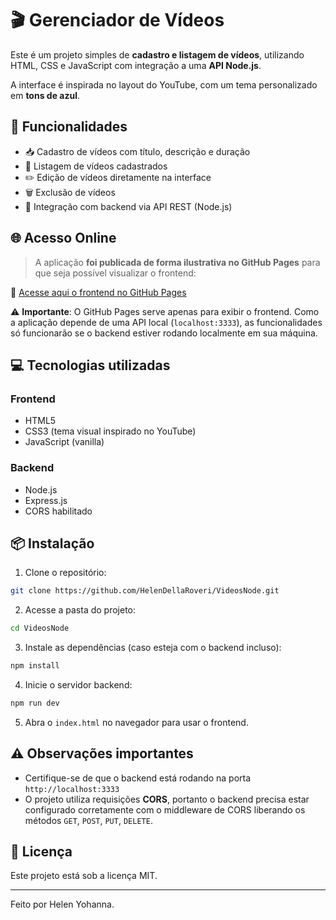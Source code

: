# 🎬 Gerenciador de Vídeos

Este é um projeto simples de **cadastro e listagem de vídeos**, utilizando HTML, CSS e JavaScript com integração a uma **API Node.js**.

A interface é inspirada no layout do YouTube, com um tema personalizado em **tons de azul**.

## 🚀 Funcionalidades

- 📥 Cadastro de vídeos com título, descrição e duração
- 📃 Listagem de vídeos cadastrados
- ✏️ Edição de vídeos diretamente na interface
- 🗑️ Exclusão de vídeos
- 🔄 Integração com backend via API REST (Node.js)

## 🌐 Acesso Online

> A aplicação **foi publicada de forma ilustrativa no GitHub Pages** para que seja possível visualizar o frontend:

🔗 [Acesse aqui o frontend no GitHub Pages](https://helendellaroveri.github.io/VideosNode/)

⚠️ **Importante**: O GitHub Pages serve apenas para exibir o frontend. Como a aplicação depende de uma API local (`localhost:3333`), as funcionalidades só funcionarão se o backend estiver rodando localmente em sua máquina.

## 💻 Tecnologias utilizadas

### Frontend
- HTML5
- CSS3 (tema visual inspirado no YouTube)
- JavaScript (vanilla)

### Backend
- Node.js
- Express.js
- CORS habilitado

## 📦 Instalação

1. Clone o repositório:

```bash
git clone https://github.com/HelenDellaRoveri/VideosNode.git
```

2. Acesse a pasta do projeto:

```bash
cd VideosNode
```

3. Instale as dependências (caso esteja com o backend incluso):

```bash
npm install
```

4. Inicie o servidor backend:

```bash
npm run dev
```

5. Abra o `index.html` no navegador para usar o frontend.

## ⚠️ Observações importantes

- Certifique-se de que o backend está rodando na porta `http://localhost:3333`
- O projeto utiliza requisições **CORS**, portanto o backend precisa estar configurado corretamente com o middleware de CORS liberando os métodos `GET`, `POST`, `PUT`, `DELETE`.

## 📄 Licença

Este projeto está sob a licença MIT.

---

Feito por Helen Yohanna.
